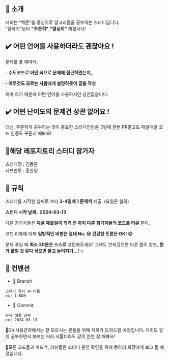 ## 🌟 소개
   
   
   
저희는 "백준"을 중심으로 알고리즘을 공부하는 스터디입니다.   
"잘하기"보다 **"꾸준히"**,**"열심히"** 해봅시다!   
   
   
      
## ✔️ 어떤 언어를 사용하더라도 괜찮아요 !   
   
   
   
문제를 풀 때마다,   
   
**- 수도코드로 어떤 식으로 문제에 접근하였는지,**   
   
**- 아무것도 모르는 사람에게 설명하듯이 글을 작성**   
   
해야 하기 때문에 어떤 언어를 사용하시던 상관없습니다.   
   
   
   
   
   
   
          
## ✔️ 어떤 난이도의 문제건 상관 없어요 !   
   
   
   
대신, 꾸준하게 공부하는 것이 중요한 스터디인만큼 3일에 한번 PR말고도 매일매일 코드 인증도 꾸준히 해봐요!   
  
   
   
   
## 🧩해당 레포지토리 스터디 참가자   
   
   
     
스터디장 : 김동훈   
서브멘토 : 홍찬영
   
   
   
     
## 🤝 규칙   
   
   
   
스터디를 시작한 날짜로 부터 **3-4일에 1 문제씩** 제출. (요일은 협의)   
    
**스터디 시작 날짜 : 2024-03-13**   
   
   
다른 참가자들은 **다음 제출일이 되기 전 까지 다른 참가자들의 코드를 리뷰** 한다.   
   
코드 리뷰에 대해 **일방적인 비판은 절대 No. 😢 건강한 토론은 OK! 😊**   
   
문제 푸실 때 **최소 30분은 스스로** 고민해주세요! 그래도 안되겠으면 다른 풀이 참조, **뭔가 풀릴 것 같다 싶으면 물고 늘어지기...!** 🔥   
   
    
   
    
## 🧩 컨벤션   
   
- 🌲 Branch
```
스터디 회차 수-이름
ex) 1-KDH
```
- 💫 Commit
```
문제 해결 날짜
ex) 2024-03-13
```
   
   
   
   
📌Git 사용관련해서는 잘 모르시는 분들을 위해 저희가 도와드릴 예정입니다. 저희도 같이 공부하면서 해보는 거라 서툴더라도 같이 한번 잘 해봐요!   
   
📌모든 코드들과 피드백, 리뷰들은 스터디 운영 확인을 위해 동아리 회장에게 보고 될 예정입니다.   
   
